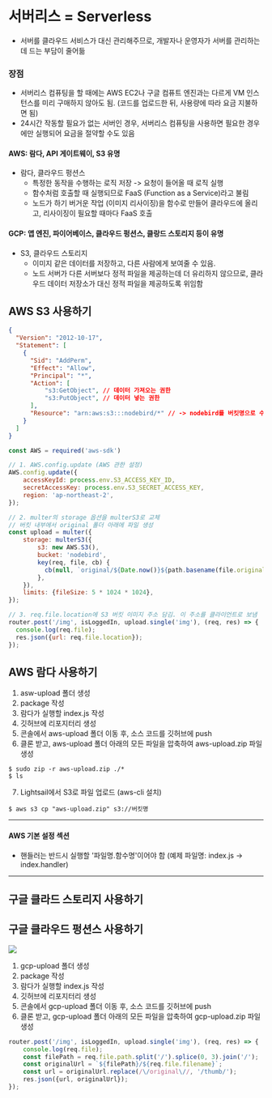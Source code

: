 # 서버리스 = Serverless
* 서버를 클라우드 서비스가 대신 관리해주므로, 개발자나 운영자가 서버를 관리하는데 드는 부담이 줄어듦
### 장점
* 서버리스 컴퓨팅을 할 때에는 AWS EC2나 구글 컴퓨트 엔진과는 다르게 VM 인스턴스를 미리 구매하지 않아도 됨. (코드를 업로드한 뒤, 사용량에 따라 요금 지불하면 됨)
* 24시간 작동할 필요가 없는 서버인 경우, 서버리스 컴퓨팅을 사용하면 필요한 경우에만 실행되어 요금을 절약할 수도 있음
#### AWS: 람다, API 게이트웨이, S3 유명
* 람다, 클라우드 펑션스
	* 특정한 동작을 수행하는 로직 저장 -> 요청이 들어올 때 로직 실행
	* 함수처럼 호출할 때 실행되므로 FaaS (Function as a Service)라고 불림
	* 노드가 하기 버거운 작업 (이미지 리사이징)을 함수로 만들어 클라우드에 올리고, 리사이징이 필요할 때마다 FaaS 호출
#### GCP: 앱 엔진, 파이어베이스, 클라우드 펑션스, 클랑드 스토리지 등이 유명
* S3, 클라우드 스토리지
	* 이미지 같은 데이터를 저장하고, 다른 사람에게 보여줄 수 있음.
    * 노드 서버가 다른 서버보다 정적 파일을 제공하는데 더 유리하지 않으므로, 클라우드 데이터 저장소가 대신 정적 파일을 제공하도록 위임함
 
## AWS S3 사용하기
```json
{
  "Version": "2012-10-17",
  "Statement": [
    {
      "Sid": "AddPerm",
      "Effect": "Allow",
      "Principal": "*",
      "Action": [
          "s3:GetObject", // 데이터 가져오는 권한
          "s3:PutObject", // 데이터 넣는 권한
      ],
      "Resource": "arn:aws:s3:::nodebird/*" // -> nodebird를 버킷명으로 수정
    }
  ]
}
```
```js
const AWS = required('aws-sdk')

// 1. AWS.config.update (AWS 관한 설정)
AWS.config.update({
	accessKeyId: process.env.S3_ACCESS_KEY_ID,
  	secretAccessKey: process.env.S3_SECRET_ACCESS_KEY,
  	region: 'ap-northeast-2',
});

// 2. multer의 storage 옵션을 multerS3로 교체
// 버킷 내부에서 original 폴더 아래에 파일 생성
const upload = multer({
	storage: multerS3({
    	s3: new AWS.S3(),
      	bucket: 'nodebird',
      	key(req, file, cb) {
          cb(null, `original/${Date.now()}${path.basename(file.originalname)}`);
        },
    }),
  	limits: {fileSize: 5 * 1024 * 1024},
});

// 3. req.file.location에 S3 버킷 이미지 주소 담김. 이 주소를 클라이언트로 보냄
router.post('/img', isLoggedIn, upload.single('img'), (req, res) => {
  console.log(req.file);
  res.json({url: req.file.location});
});
```

## AWS 람다 사용하기
1. asw-upload 폴더 생성 
2. package 작성
3. 람다가 실행할 index.js 작성
4. 깃허브에 리포지터리 생성
5. 콘솔에서 aws-upload 폴더 이동 후, 소스 코드를 깃허브에 push
6. 클론 받고, aws-upload 폴더 아래의 모든 파일을 압축하여 aws-upload.zip 파일 생성
```
$ sudo zip -r aws-upload.zip ./*
$ ls
```
7. Lightsail에서 S3로 파일 업로드 (aws-cli 설치)
```
$ aws s3 cp "aws-upload.zip" s3://버킷명
```

---
#### AWS 기본 설정 섹션
* 핸들러는 반드시 실행할 '파일명.함수명'이어야 함
(예제 파일명: index.js -> index.handler)
---
## 구글 클라드 스토리지 사용하기
## 구글 클라우드 펑션스 사용하기
![](https://media.vlpt.us/images/developerelen/post/599cd7ae-9a60-4c63-91e3-b78c9c6d3a7a/62B9CCDC-0CBA-44B6-957A-18E35BC1CA97.jpeg)
1. gcp-upload 폴더 생성 
2. package 작성
3. 람다가 실행할 index.js 작성
4. 깃허브에 리포지터리 생성
5. 콘솔에서 gcp-upload 폴더 이동 후, 소스 코드를 깃허브에 push
6. 클론 받고, gcp-upload 폴더 아래의 모든 파일을 압축하여 gcp-upload.zip 파일 생성

```js
router.post('/img', isLoggedIn, upload.single('img'), (req, res) => {
	console.log(req.file);
  	const filePath = req.file.path.split('/').splice(0, 3).join('/');
  	const originalUrl = `${filePath}/${req.file.filename}`;
  	const url = originalUrl.replace(/\/original\//, '/thumb/');
  	res.json({url, originalUrl});
});
```